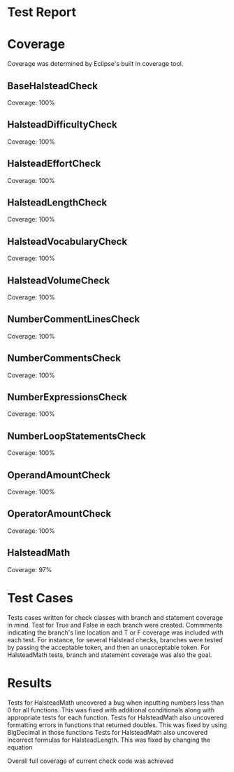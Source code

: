 # Test Report

# Coverage
Coverage was determined by Eclipse's built in coverage tool.

## BaseHalsteadCheck
Coverage: 100%
## HalsteadDifficultyCheck
Coverage: 100%
## HalsteadEffortCheck
Coverage: 100%
## HalsteadLengthCheck
Coverage: 100%
## HalsteadVocabularyCheck
Coverage: 100%
## HalsteadVolumeCheck
Coverage: 100%
## NumberCommentLinesCheck
Coverage: 100%
## NumberCommentsCheck
Coverage: 100%
## NumberExpressionsCheck
Coverage: 100%
## NumberLoopStatementsCheck
Coverage: 100%
## OperandAmountCheck
Coverage: 100%
## OperatorAmountCheck
Coverage: 100%
## HalsteadMath
Coverage: 97%

# Test Cases
Tests cases written for check classes with branch and statement coverage in mind. Test for True and False in each branch were created. Commments indicating the branch's line location and T or F coverage was included with each test. For instance, for several Halstead checks, branches were tested by passing the acceptable token, and then an unacceptable token.
For HalsteadMath tests, branch and statement coverage was also the goal.

# Results

Tests for HalsteadMath uncovered a bug when inputting numbers less than 0 for all functions. This was fixed with additional conditionals along with appropriate tests for each function.
Tests for HalsteadMath also uncovered formatting errors in functions that returned doubles. This was fixed by using BigDecimal in those functions
Tests for HalsteadMath also uncovered incorrect formulas for HalsteadLength. This was fixed by changing the equation

Overall full coverage of current check code was achieved


